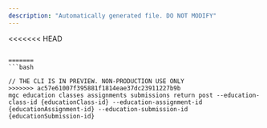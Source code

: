 ```yaml
---
description: "Automatically generated file. DO NOT MODIFY"
---
```


<<<<<<< HEAD
```cli

=======
```bash

// THE CLI IS IN PREVIEW. NON-PRODUCTION USE ONLY
>>>>>>> ac57e61007f395881f1814eae37dc23911227b9b
mgc education classes assignments submissions return post --education-class-id {educationClass-id} --education-assignment-id {educationAssignment-id} --education-submission-id {educationSubmission-id}

```